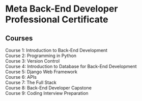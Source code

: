 # Meta Back-End Developer Professional Certificate  

## Courses
Course 1: Introduction to Back-End Development  
Course 2: Programming in Python  
Course 3: Version Control  
Course 4: Introduction to Database for Back-End Development  
Course 5: Django Web Framework  
Course 6: APIs   
Course 7: The Full Stack  
Course 8: Back-End Developer Capstone  
Course 9: Coding Interview Preparation  
